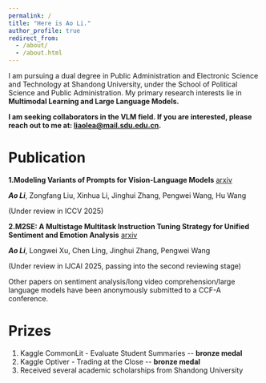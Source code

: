 ```yaml
---
permalink: /
title: "Here is Ao Li."
author_profile: true
redirect_from: 
  - /about/
  - /about.html
---
```


I am pursuing a dual degree in Public Administration and Electronic Science and Technology at Shandong University, under the School of Political Science and Public Administration. My primary research interests lie in **Multimodal Learning and Large Language Models.** 

**I am seeking collaborators in the VLM field. If you are interested, please reach out to me at: liaolea@mail.sdu.edu.cn.**

Publication
======
**1.Modeling Variants of Prompts for Vision-Language Models** [arxiv](https://arxiv.org/abs/2503.08229)

***Ao Li***, Zongfang Liu, Xinhua Li, Jinghui Zhang, Pengwei Wang, Hu Wang

(Under review in ICCV 2025)

**2.M2SE: A Multistage Multitask Instruction Tuning Strategy for Unified Sentiment and Emotion Analysis** [arxiv](https://arxiv.org/abs/2412.08049)

***Ao Li***, Longwei Xu, Chen Ling, Jinghui Zhang, Pengwei Wang

(Under review in IJCAI 2025, passing into the second reviewing stage)

Other papers on sentiment analysis/long video comprehension/large language models have been anonymously submitted to a CCF-A conference.

Prizes
======
1. Kaggle CommonLit - Evaluate Student Summaries -- **bronze medal**
2. Kaggle Optiver - Trading at the Close -- **bronze medal**
3. Received several academic scholarships from Shandong University
